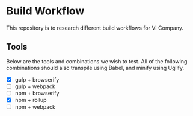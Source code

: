 # Build Workflow

This repository is to research different build workflows for VI Company.

## Tools

Below are the tools and combinations we wish to test. All of the following combinations should also transpile using Babel, and minify using Uglify. 

- [x] gulp + browserify
- [ ] gulp + webpack
- [ ] npm + browserify
- [x] npm + rollup
- [ ] npm + webpack
